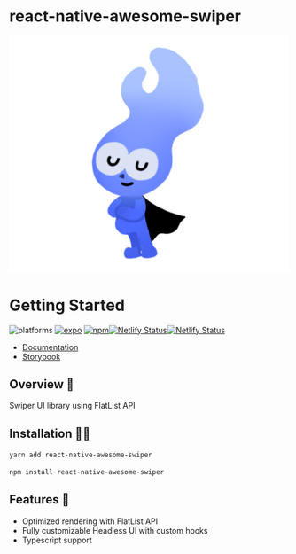 # react-native-awesome-swiper

![blue](./docs/static/img/blue-jerry-3.png)

# Getting Started

![platforms](https://img.shields.io/badge/platforms-Android%20%7C%20iOS-brightgreen.svg?style=flat-square&colorB=191A17)
[![expo](https://img.shields.io/badge/Runs%20with%20Expo-4630EB.svg?style=flat-square&logo=EXPO&labelColor=f3f3f3&logoColor=000)](https://expo.dev/)
[![npm](https://img.shields.io/npm/v/react-native-awersome-swiper.svg?style=flat-square)](https://www.npmjs.com/package/react-native-awesome-swiper)[![Netlify Status](https://api.netlify.com/api/v1/badges/5c5a3d5c-587f-4798-a97a-ea57f36d022e/deploy-status)](https://app.netlify.com/sites/incredible-lokum-83cf78/deploys)[![Netlify Status](https://api.netlify.com/api/v1/badges/1d40beb3-22cb-487c-9069-141ba826967e/deploy-status)](https://app.netlify.com/sites/neon-beignet-17b24c/deploys)

- [Documentation](https://docs.react-native-awesome-swiper.site/)
- [Storybook](https://react-native-awesome-swiper.site/)

## Overview 👀

Swiper UI library using FlatList API

## Installation 👋🏻

```bash
yarn add react-native-awesome-swiper
```

```bash
npm install react-native-awesome-swiper
```

## Features 🙌

- Optimized rendering with FlatList API
- Fully customizable Headless UI with custom hooks
- Typescript support
